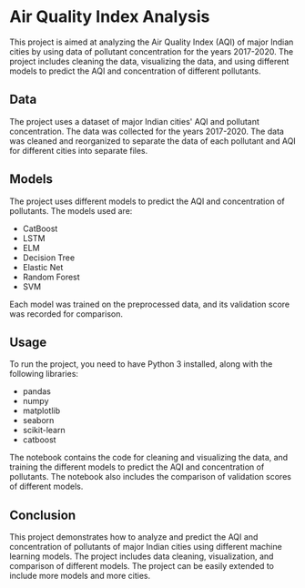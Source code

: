 # Air Quality Index Analysis

This project is aimed at analyzing the Air Quality Index (AQI) of major Indian cities by using data of pollutant concentration for the years 2017-2020. The project includes cleaning the data, visualizing the data, and using different models to predict the AQI and concentration of different pollutants.

## Data

The project uses a dataset of major Indian cities' AQI and pollutant concentration. The data was collected for the years 2017-2020. The data was cleaned and reorganized to separate the data of each pollutant and AQI for different cities into separate files.

## Models

The project uses different models to predict the AQI and concentration of pollutants. The models used are:

- CatBoost
- LSTM
- ELM
- Decision Tree
- Elastic Net
- Random Forest
- SVM

Each model was trained on the preprocessed data, and its validation score was recorded for comparison.

## Usage

To run the project, you need to have Python 3 installed, along with the following libraries:

- pandas
- numpy
- matplotlib
- seaborn
- scikit-learn
- catboost

The notebook contains the code for cleaning and visualizing the data, and training the different models to predict the AQI and concentration of pollutants. The notebook also includes the comparison of validation scores of different models.

## Conclusion

This project demonstrates how to analyze and predict the AQI and concentration of pollutants of major Indian cities using different machine learning models. The project includes data cleaning, visualization, and comparison of different models. The project can be easily extended to include more models and more cities.
